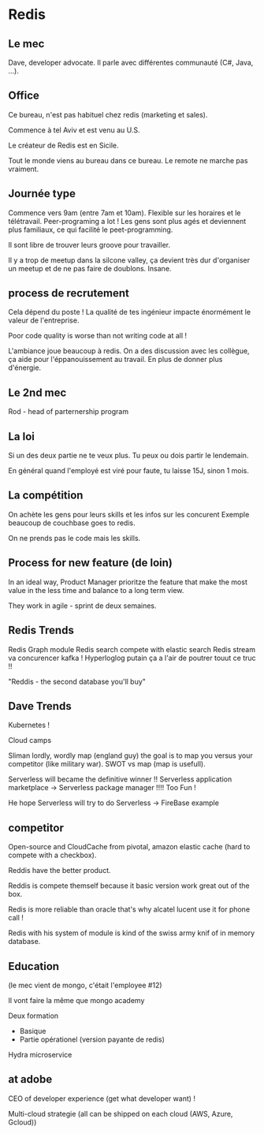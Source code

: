 # Redis

## Le mec

Dave, developer advocate. Il parle avec différentes communauté (C#, Java, ...).

## Office

Ce bureau, n'est pas habituel chez redis (marketing et sales).

Commence à tel Aviv et est venu au U.S.

Le créateur de Redis est en Sicile.

Tout le monde viens au bureau dans ce bureau.
Le remote ne marche pas vraiment.

## Journée type

Commence vers 9am (entre 7am et 10am). Flexible sur les horaires et le télétravail. Peer-programing a lot ! Les gens sont plus agés et deviennent plus familiaux, ce qui facilité le peet-programming.

Il sont libre de trouver leurs groove pour travailler.

Il y a trop de meetup dans la silcone valley, ça devient très dur d'organiser un meetup et de ne pas faire de doublons. Insane.

## process de recrutement

Cela dépend du poste !
La qualité de tes ingénieur impacte énormément le valeur de l'entreprise.

Poor code quality is worse than not writing code at all !

L'ambiance joue beaucoup à redis. On a des discussion avec les collègue, ça aide pour l'éppanouissement au travail. En plus de donner plus d'énergie.


## Le 2nd mec

Rod - head of parternership program

## La loi

Si un des deux partie ne te veux plus. Tu peux ou dois partir le lendemain.

En général quand l'employé est viré pour faute, tu laisse 15J, sinon 1 mois.

## La compétition

On achète les gens pour leurs skills et les infos sur les concurent
Exemple beaucoup de couchbase goes to redis.

On ne prends pas le code mais les skills.

## Process for new feature (de loin)

In an ideal way, Product Manager prioritze the feature that make the most value in the less time and balance to a long term view.

They work in agile - sprint de deux semaines.

## Redis Trends

Redis Graph module
Redis search compete with elastic search
Redis stream va concurencer kafka !
Hyperloglog putain ça a l'air de poutrer touut ce truc !!

"Reddis - the second database you'll buy"

## Dave Trends

Kubernetes !

Cloud camps

Sliman lordly, wordly map (england guy) the goal is to map you versus your competitor (like military war). SWOT vs map (map is usefull).

Serverless will became the definitive winner !!
Serverless application marketplace -> Serverless package manager !!!! Too Fun !

He hope Serverless will try to do Serverless -> FireBase example

## competitor

Open-source and CloudCache from pivotal, amazon elastic cache (hard to compete with a checkbox).

Reddis have the better product.

Reddis is compete themself because it basic version work great out of the box.

Redis is more reliable than oracle that's why alcatel lucent use it for phone call !

Redis with his system of module is kind of the swiss army knif of in memory database.

## Education

(le mec vient de mongo, c'était l'employee #12)

Il vont faire la même que mongo academy

Deux formation

- Basique
- Partie opérationel (version payante de redis)

Hydra microservice


## at adobe

CEO of developer experience (get what developer want) !

Multi-cloud strategie (all can be shipped on each cloud (AWS, Azure, Gcloud))
